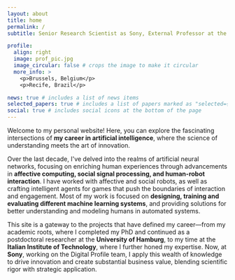 ```yaml
---
layout: about
title: home
permalink: /
subtitle: Senior Research Scientist as Sony, External Professor at the University of Pernambuco

profile:
  align: right
  image: prof_pic.jpg
  image_circular: false # crops the image to make it circular
  more_info: >
    <p>Brussels, Belgium</p>
    <p>Recife, Brazil</p>    

news: true # includes a list of news items
selected_papers: true # includes a list of papers marked as "selected={true}"
social: true # includes social icons at the bottom of the page
---
```


Welcome to my personal website! Here, you can explore the fascinating intersections of **my career in artificial intelligence**, where the science of understanding meets the art of innovation.

Over the last decade, I've delved into the realms of artificial neural networks, focusing on enriching human experiences through advancements in **affective computing, social signal processing, and human-robot interaction**. I have worked with affective and social robots, as well as crafting intelligent agents for games that push the boundaries of interaction and engagement. Most of my work is focused on **designing, training and evaluating different machine learning systems**, and providing solutions for better understanding and modeling humans in automated systems.

This site is a gateway to the projects that have defined my career—from my academic roots, where I completed my PhD and continued as a postdoctoral researcher at the **University of Hamburg**, to my time at the **Italian Institute of Technology**, where I further honed my expertise. Now, at **Sony**, working on the Digital Profile team, I apply this wealth of knowledge to drive innovation and create substantial business value, blending scientific rigor with strategic application.

